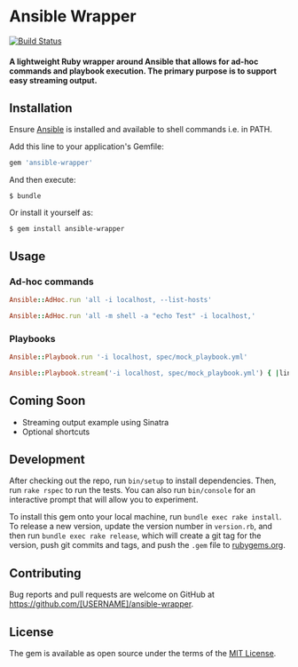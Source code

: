 # Ansible Wrapper

[![Build Status](https://travis-ci.org/pgeraghty/ansible-wrapper-ruby.svg?branch=master)](https://travis-ci.org/pgeraghty/ansible-wrapper-ruby)

#### A lightweight Ruby wrapper around Ansible that allows for ad-hoc commands and playbook execution. The primary purpose is to support easy streaming output.

## Installation

Ensure [Ansible](http://docs.ansible.com/intro_getting_started.html) is installed and available to shell commands i.e. in PATH.

Add this line to your application's Gemfile:

```ruby
gem 'ansible-wrapper'
```

And then execute:

    $ bundle

Or install it yourself as:

    $ gem install ansible-wrapper

## Usage

### Ad-hoc commands

```ruby
Ansible::AdHoc.run 'all -i localhost, --list-hosts'
```

```ruby
Ansible::AdHoc.run 'all -m shell -a "echo Test" -i localhost,'
```

### Playbooks

```ruby
Ansible::Playbook.run '-i localhost, spec/mock_playbook.yml'
```

```ruby
Ansible::Playbook.stream('-i localhost, spec/mock_playbook.yml') { |line_of_output| puts line_of_output }
```

## Coming Soon

* Streaming output example using Sinatra
* Optional shortcuts

## Development

After checking out the repo, run `bin/setup` to install dependencies. Then, run `rake rspec` to run the tests. You can also run `bin/console` for an interactive prompt that will allow you to experiment.

To install this gem onto your local machine, run `bundle exec rake install`. To release a new version, update the version number in `version.rb`, and then run `bundle exec rake release`, which will create a git tag for the version, push git commits and tags, and push the `.gem` file to [rubygems.org](https://rubygems.org).

## Contributing

Bug reports and pull requests are welcome on GitHub at https://github.com/[USERNAME]/ansible-wrapper.


## License

The gem is available as open source under the terms of the [MIT License](http://opensource.org/licenses/MIT).

